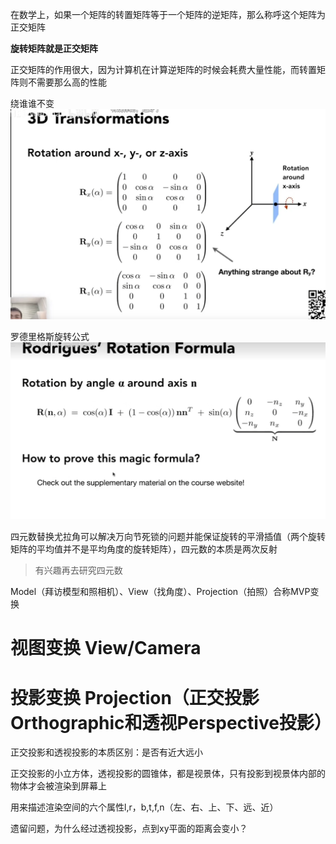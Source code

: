 在数学上，如果一个矩阵的转置矩阵等于一个矩阵的逆矩阵，那么称呼这个矩阵为正交矩阵

**旋转矩阵就是正交矩阵**

正交矩阵的作用很大，因为计算机在计算逆矩阵的时候会耗费大量性能，而转置矩阵则不需要那么高的性能

绕谁谁不变
![图片](./Image/04_01.png)

罗德里格斯旋转公式
![图片](./Image/04_02.png)

四元数替换尤拉角可以解决万向节死锁的问题并能保证旋转的平滑插值（两个旋转矩阵的平均值并不是平均角度的旋转矩阵），四元数的本质是两次反射
> 有兴趣再去研究四元数

Model（拜访模型和照相机）、View（找角度）、Projection（拍照）合称MVP变换

# 视图变换 View/Camera
 
# 投影变换 Projection（正交投影Orthographic和透视Perspective投影）
正交投影和透视投影的本质区别：是否有近大远小

正交投影的小立方体，透视投影的圆锥体，都是视景体，只有投影到视景体内部的物体才会被渲染到屏幕上

用来描述渲染空间的六个属性l,r，b,t,f,n（左、右、上、下、远、近）

遗留问题，为什么经过透视投影，点到xy平面的距离会变小？